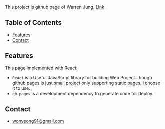 This project is github page of Warren Jung. [Link](https://unorich.github.io)

## Table of Contents

- [Features](#features)
- [Contact](#contact)

## Features

This page implemented with React:

- `React` is a Useful JavaScript library for building Web Project. though github pages is just small project only supporting static pages. i choose it to use.
- `gh-pages` is a development dependency to generate code for deploy.

## Contact
- wonyeong91@gmail.com

